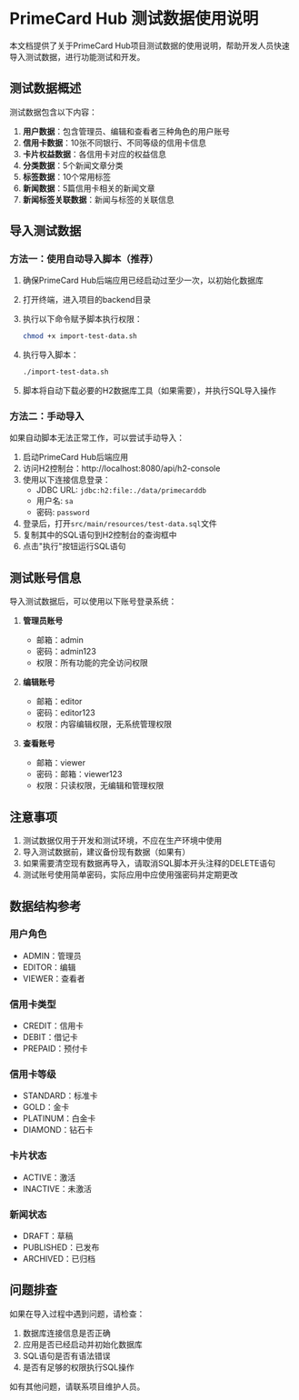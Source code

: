 # PrimeCard Hub 测试数据使用说明

本文档提供了关于PrimeCard Hub项目测试数据的使用说明，帮助开发人员快速导入测试数据，进行功能测试和开发。

## 测试数据概述

测试数据包含以下内容：

1. **用户数据**：包含管理员、编辑和查看者三种角色的用户账号
2. **信用卡数据**：10张不同银行、不同等级的信用卡信息
3. **卡片权益数据**：各信用卡对应的权益信息
4. **分类数据**：5个新闻文章分类
5. **标签数据**：10个常用标签
6. **新闻数据**：5篇信用卡相关的新闻文章
7. **新闻标签关联数据**：新闻与标签的关联信息

## 导入测试数据

### 方法一：使用自动导入脚本（推荐）

1. 确保PrimeCard Hub后端应用已经启动过至少一次，以初始化数据库
2. 打开终端，进入项目的backend目录
3. 执行以下命令赋予脚本执行权限：

   ```bash
   chmod +x import-test-data.sh
   ```

4. 执行导入脚本：

   ```bash
   ./import-test-data.sh
   ```

5. 脚本将自动下载必要的H2数据库工具（如果需要），并执行SQL导入操作

### 方法二：手动导入

如果自动脚本无法正常工作，可以尝试手动导入：

1. 启动PrimeCard Hub后端应用
2. 访问H2控制台：http://localhost:8080/api/h2-console
3. 使用以下连接信息登录：
   - JDBC URL: `jdbc:h2:file:./data/primecarddb`
   - 用户名: `sa`
   - 密码: `password`
4. 登录后，打开`src/main/resources/test-data.sql`文件
5. 复制其中的SQL语句到H2控制台的查询框中
6. 点击"执行"按钮运行SQL语句

## 测试账号信息

导入测试数据后，可以使用以下账号登录系统：

1. **管理员账号**
   - 邮箱：admin
   - 密码：admin123
   - 权限：所有功能的完全访问权限

2. **编辑账号**
   - 邮箱：editor
   - 密码：editor123
   - 权限：内容编辑权限，无系统管理权限

3. **查看账号**
   - 邮箱：viewer
   - 密码：邮箱：viewer123
   - 权限：只读权限，无编辑和管理权限

## 注意事项

1. 测试数据仅用于开发和测试环境，不应在生产环境中使用
2. 导入测试数据前，建议备份现有数据（如果有）
3. 如果需要清空现有数据再导入，请取消SQL脚本开头注释的DELETE语句
4. 测试账号使用简单密码，实际应用中应使用强密码并定期更改

## 数据结构参考

### 用户角色

- ADMIN：管理员
- EDITOR：编辑
- VIEWER：查看者

### 信用卡类型

- CREDIT：信用卡
- DEBIT：借记卡
- PREPAID：预付卡

### 信用卡等级

- STANDARD：标准卡
- GOLD：金卡
- PLATINUM：白金卡
- DIAMOND：钻石卡

### 卡片状态

- ACTIVE：激活
- INACTIVE：未激活

### 新闻状态

- DRAFT：草稿
- PUBLISHED：已发布
- ARCHIVED：已归档

## 问题排查

如果在导入过程中遇到问题，请检查：

1. 数据库连接信息是否正确
2. 应用是否已经启动并初始化数据库
3. SQL语句是否有语法错误
4. 是否有足够的权限执行SQL操作

如有其他问题，请联系项目维护人员。